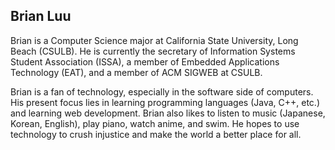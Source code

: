 ## Brian Luu

Brian is a Computer Science major at California State University, Long Beach (CSULB).
He is currently the secretary of Information Systems Student Association (ISSA), a member of
Embedded Applications Technology (EAT), and a member of ACM SIGWEB at CSULB.

Brian is a fan of technology, especially in the software side of computers.
His present focus lies in learning programming languages (Java, C++, etc.) and learning web development.
Brian also likes to listen to music (Japanese, Korean, English), play piano, watch anime, and swim.
He hopes to use technology to crush injustice and make the world a better place for all. 
